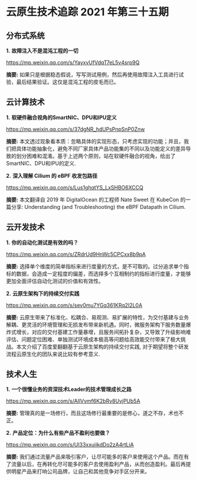 # 云原生技术追踪 2021 年第三十五期

## 分布式系统

**1.** **故障注入不是混沌工程的一切**

https://mp.weixin.qq.com/s/YayxvUfVdqT7eL5v4srp9Q

**摘要:** 如果只是根据稳态假说，写写测试用例，然后再使用故障注入工具进行试验，最后结果验证。这仅是混沌工程的皮毛而已。

## 云计算技术

**1.** **软硬件融合视角的SmartNIC、DPU和IPU定义**

https://mp.weixin.qq.com/s/37dgNR_hdUPsPnpSnP0Znw

**摘要:** 本文透过现象看本质：忽略具体的实现形态，只考虑实现的功能；并且，我们把具体功能抽象化，避免不同厂家具体产品功能集的不同以及功能定义的差异导致的划分困难和混淆。基于上述两个原则，站在软硬件融合的视角，给出了SmartNIC、DPU和IPU的定义.

**2.** **深入理解 Cilium 的 eBPF 收发包路径**

https://mp.weixin.qq.com/s/Lus1ghqtYS_LxSHBO6XCCQ

**摘要:** 本文翻译自 2019 年 DigitalOcean 的工程师 Nate Sweet 在 KubeCon 的一篇分享: Understanding (and Troubleshooting) the eBPF Datapath in Cilium.

## 云开发技术

**1.** **你的自动化测试是有效的吗？**

https://mp.weixin.qq.com/s/ZRdrUd9HnWc5CPCxx8b9pA

**摘要:** 选择单个维度的简单指标来进行度量的方式，是不可取的。过分追求单个指标的数据，会造成一定程度的偏差，而选择多个互相制约的指标进行度量，才能够更加全面评估自动化测试的价值和有效性。

**2.** **云原生架构下的持续交付实践**

https://mp.weixin.qq.com/s/sev0mu7YGq361KRq2I2L0A

**摘要:** 云原生带来了标准化、松耦合、易观测、易扩展的特性，为交付基建与业务解耦、更灵活的环境管理和无损发布带来新机遇。同时，微服务架构下服务数量爆炸式增长，对应的交付基建工作量暴增，且服务间拓扑复杂，又导致了升级影响难评估、问题定位困难、单独测试环境成本极高等问题给高效能交付带来了极大挑战。本文介绍了百度爱翻翻基于云原生架构的持续交付实践, 对于期望将整个研发流程云原生化的团队来说比较有参考意义.

## 技术人生

**1.** **一个很懂业务的资深技术Leader的技术管理成长之路**

https://mp.weixin.qq.com/s/AIlVvmf6K2bRv8UvjPUb5A

**摘要:** 管理真的是一场修行，而且这场修行最重要的是修心，道之不存，术也不正。

**2.** **产品定位：为什么有些产品不盈利也要做？**

https://mp.weixin.qq.com/s/UI33xxuiikdDo2zA4rtLiA

**摘要:** 我们通过流量产品来吸引客户，让尽可能多的客户来使用这个产品。而在有了流量以后，在再转化尽可能多的客户去使用盈利产品，从而创造盈利。最后再提供明星产品来打响公司品牌，让自己和其他竞争对手区分开来。

